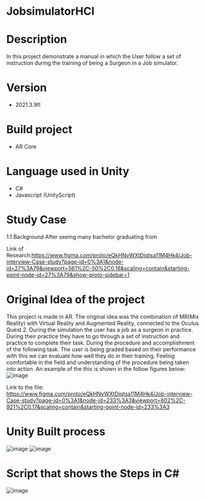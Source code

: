 # JobsimulatorHCI

# Description
In this project demonstrate a manual in which the User follow a set of instruction during the training of being a Surgeon in a Job simulator.

# Version
- 2021.3.9fl

# Build project
- AR Core

# Language used in Unity
- C#
- Javascript (UnityScript)

# Study Case
1.1 Background
After seeing many bachelor graduating from 

Link of Research:https://www.figma.com/proto/eQkHNvWXtDjqtsa11M4Hk4/Job-interview-Case-study?page-id=0%3A1&node-id=27%3A79&viewport=561%2C-50%2C0.18&scaling=contain&starting-point-node-id=27%3A79&show-proto-sidebar=1

# Original Idea of the project

This project is made in AR. The original idea was the combination of MR(Mix Reality) with Virtual Reality and Augmented Reality, connected to the Oculus Quest 2. During the simulation the user has a job as a surgeon in practice. During their practice they have to go through a set of instruction and practice to complete their task. During the procedure and accomplishment of the following task. The user is being graded based on their performance with this we can evaluate how well they do in their training. Feeling comfortable in the field and understanding of the procedure being taken into action. An example of the this is shown in the follow figures below:
![image](https://user-images.githubusercontent.com/118197349/208390047-d0c414fe-482a-4ae6-8198-d1b941c921e8.png)

Link to the file: https://www.figma.com/proto/eQkHNvWXtDjqtsa11M4Hk4/Job-interview-Case-study?page-id=0%3A1&node-id=233%3A3&viewport=602%2C-921%2C0.17&scaling=contain&starting-point-node-id=233%3A3

# Unity Built process

![image](https://user-images.githubusercontent.com/118197349/208385508-8b20fc8e-f46f-4db8-8093-4db793db4f28.png)
![image](https://user-images.githubusercontent.com/118197349/208385568-b6ec0a9d-a40d-4e9b-9759-82c84a1af73a.png)

# Script that shows the Steps in C#
![image](https://user-images.githubusercontent.com/118197349/208385926-3886d12e-1760-4adc-8f74-cc01ea4badc7.png)
